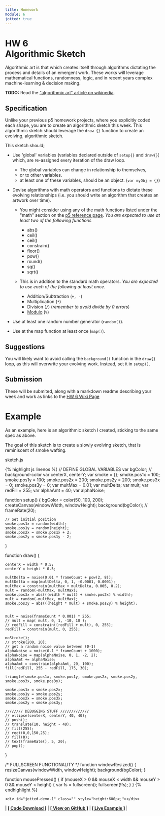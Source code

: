 ```yaml
---
title: Homework
module: 6
jotted: true
---
```


# HW 6<br>Algorithmic Sketch

Algorithmic art is that which creates itself through algorithms dictating the process and details of an emergent work. These works will leverage mathematical functions, randomness, logic, and in recent years complex machine-learning & decision making.

**TODO:** Read the ["algorithmic art" article on wikipedia](https://en.wikipedia.org/wiki/Algorithmic_art).

## Specification

Unlike your previous p5 homework projects, where you explicitly coded each shape, you are to create an algorithmic sketch this week. This algorithmic sketch should leverage the `draw {}` function to create an evolving, algorithmic sketch.

This sketch should;

- Use 'global' variables (variables declared outside of `setup{}` and `draw{}`) which, are re-assigned every iteration of the draw loop.

  - The global variables can change in relationship to themselves,
  - or to other variables.
  - at least one of these variables, should be an object. (`var myObj = {}`)

- Devise algorithms with math operators and functions to dictate these evolving relationships (i.e. you should write an algorithm that creates an artwork over time).

  - You might consider using any of the math functions listed under the "math" section on the [p5 reference page](https://p5js.org/reference/). _You are expected to use at least two of the following functions._

    - abs()
    - ceil()
    - ceil()
    - constrain()
    - floor()
    - pow()
    - round()
    - sq()
    - sqrt()

  - This is in addition to the standard math operators. _You are expected to use each of the following at least once_.

    - Addition/Subtraction (`+, -`)
    - Multiplication (`*`)
    - Division (`/`) (_remember to avoid divide by 0 errors_)
    - [Modulo](https://en.wikipedia.org/wiki/Modulo_operation) (`%`)

- Use at least one random number generator (`random()`).
- Use at the map function at least once (`map()`).

## Suggestions

You will likely want to avoid calling the `background()` function in the `draw{}` loop, as this will overwrite your evolving work. Instead, set it in `setup()`.

## Submission

These will be submited, along with a markdown readme describing your week and work as links to the [HW 6 Wiki Page](https://github.com/Montana-Media-Arts/120_CreativeCoding/wiki/HW-6)

# Example

As an example, here is an algorithmic sketch I created, sticking to the same spec as above.

The goal of this sketch is to create a slowly evolving sketch, that is reminiscent of smoke wafting.

<div id="code-heading">sketch.js</div>


{% highlight js linenos %}
// DEFINE GLOBAL VARIABLES
var bgColor; // background-color
var centerX, centerY;
var smoke = {};
smoke.pos1x = 100;
smoke.pos1y = 100;
smoke.pos2x = 200;
smoke.pos2y = 200;
smoke.pos3x = 0;
smoke.pos3y = 0;
var multMax = 0.01;
var multDelta;
var mult;
var redFill = 255;
var alphaAmt = 40;
var alphaNoise;


function setup() {
    bgColor = color(50, 100, 200);
    createCanvas(windowWidth, windowHeight);
    background(bgColor);
    // frameRate(20);

    // Set initial position
    smoke.pos1x = random(width);
    smoke.pos1y = random(height);
    smoke.pos2x = smoke.pos1x + 2;
    smoke.pos2y = smoke.pos1y - 2;
}


function draw() {

    centerX = width * 0.5;
    centerY = height * 0.5;

    multDelta = noise(0.01 * frameCount + pow(2, 8));
    multDelta = map(multDelta, 0, 1, -0.0001, 0.0001);
    multMax = constrain(multMax + multDelta, 0.005, 0.2);
    mult = random(-multMax, multMax);
    smoke.pos3x = abs(((width * mult) + smoke.pos2x) % width);
    mult = random(-multMax, multMax);
    smoke.pos3y = abs(((height * mult) + smoke.pos2y) % height);


    mult = noise(frameCount * 0.001) * 255;
    // mult = map( mult, 0, 1, -10, 10 );
    // redFill = constrain((redFill + mult), 0, 255);
    redFill = constrain(mult, 0, 255);

    noStroke();
    // stroke(200, 20);
    // get a random noise value between (0-1)
    alphaNoise = noise(0.1 * frameCount + 1000);
    alphaNoise = map(alphaNoise, 0, 1, -2, 2);
    alphaAmt += alphaNoise;
    alphaAmt = constrain(alphaAmt, 20, 100);
    fill(redFill, 255 - redFill, 175, 30);

    triangle(smoke.pos1x, smoke.pos1y, smoke.pos2x, smoke.pos2y, smoke.pos3x, smoke.pos3y);

    smoke.pos1x = smoke.pos2x;
    smoke.pos1y = smoke.pos2y;
    smoke.pos2x = smoke.pos3x;
    smoke.pos2y = smoke.pos3y;

    //////// DEBUGGING STUFF /////////////
    // ellipse(centerX, centerY, 40, 40);
    // push();
    // translate(10, height - 40);
    // fill(255);
    // rect(0,0,150,25);
    // fill(0);
    // text(frameRate(), 5, 20);
    // pop();
}



/* FULLSCREEN FUNCTIONALITY */
function windowResized() {
    resizeCanvas(windowWidth, windowHeight);
    background(bgColor);
}

function mousePressed() {
    if (mouseX > 0 && mouseX < width && mouseY > 0 && mouseY < height) {
        var fs = fullscreen();
        fullscreen(!fs);
    }
}
{% endhighlight %}


    <div id="jotted-demo-1" class="" style="height:600px;"></div>
</div>
<script>
    new Jotted(document.querySelector("#jotted-demo-1"), {
    files: [
        {
            type: "js",
            url:"https://raw.githubusercontent.com/Montana-Media-Arts/120_CreativeCoding/master/hwExamples/HW-6/sketch.js"
        },
        {
            type: "html",
            url:"../../../p5_resources/index.html"
    }],
    // plugins: [ "codemirror", "console" ]
    plugins: [ "codemirror" ]
});
</script>

| [**[ Code Download ]**](https://github.com/Montana-Media-Arts/120_CreativeCoding/raw/master/hwExamples/HW-6/HW-6.zip) | [**[ View on GitHub ]**](https://github.com/Montana-Media-Arts/120_CreativeCoding/raw/master/hwExamples/HW-6/) | [**[ Live Example ]**](https://montana-media-arts.github.io/120_CreativeCoding/hwExamples/HW-6/) |
